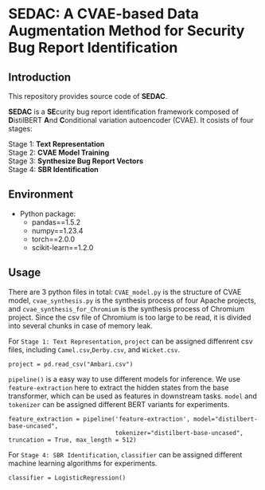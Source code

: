 # SEDAC: A CVAE-based Data Augmentation Method for Security Bug Report Identification

## Introduction

This repository provides source code of **SEDAC**.

**SEDAC** is a **SE**curity bug report identification 
framework composed of **D**istilBERT **A**nd 
**C**onditional variation autoencoder (CVAE).
It cosists of four stages: 

Stage 1: **Text Representation**  
Stage 2: **CVAE Model Training**  
Stage 3: **Synthesize Bug Report Vectors**  
Stage 4: **SBR Identification**  

## Environment
- Python package:
  - pandas==1.5.2
  - numpy==1.23.4
  - torch==2.0.0
  - scikit-learn==1.2.0

## Usage
There are 3 python files in total: `CVAE_model.py` is 
the structure of CVAE model, `cvae_synthesis.py` is
the synthesis process of four Apache projects, and
`cvae_synthesis_for_Chromium` is the synthesis process of
Chromium project. Since the csv file of Chromium is too
large to be read, it is divided into several chunks in 
case of memory leak.  

For `Stage 1: Text Representation`, `project` can be assigned
diffenrent csv files, including `Camel.csv`,`Derby.csv`,
and `Wicket.csv`.
```
project = pd.read_csv("Ambari.csv")
```
`pipeline()` is a easy way to use different models for inference.
We use `feature-extraction` here to extract the hidden states 
from the base transformer, which can be used as features in downstream tasks.
`model` and `tokenizer` can be assigned different BERT
variants for experiments.
```
feature_extraction = pipeline('feature-extraction', model="distilbert-base-uncased",
                              tokenizer="distilbert-base-uncased", truncation = True, max_length = 512)
```
For `Stage 4: SBR Identification`, `classifier` can be assigned
different machine learning algorithms for experiments.
```
classifier = LogisticRegression()
```
